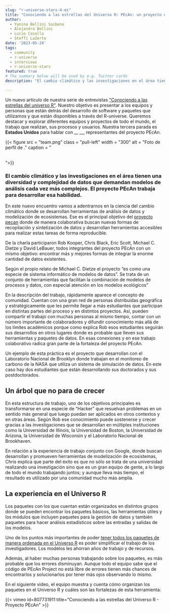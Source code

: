 ```yaml
---
slug: "r-universe-stars-4-es"
title: "Conociendo a las estrellas del Universo R: PEcAn: un proyecto de código abierto para cuidar el planeta"
author:
  - Yanina Bellini Saibene
  - Alejandra Bellini
  - Lucio Casalla  
  - Steffi LaZerte
date: '2023-05-24'
tags:
  - community
  - r-universe
  - interviews
  - r-universe-stars
featured: true
# The summary below will be used by e.g. Twitter cards
description: "El cambio climático y las investigaciones en el área tienen una diversidad y complejidad de datos que demandan modelos de análisis cada vez más complejos. El proyecto PEcAn trabaja para desarrollar esa habilidad."

---
```


Un nuevo artículo de nuestra serie de entrevistas ["Conociendo a las estrellas del universo R"](/tags/r-universe-stars/). Nuestro objetivo es presentar a los equipos y personas que están detrás del desarrollo de software y paquetes que utilizamos y que están disponibles a través del R-universe. Queremos destacar y explorar diferentes equipos y proyectos de todo el mundo, el trabajo que realizan, sus procesos y usuarios. Nuestra tercera parada es __Estados Unidos__ para hablar con __ __, representantes del proyecto PEcAn.


{{< figure src = "team.png" class = "pull-left" width = "300" alt = "Foto de perfil de ." caption = "<center><strong></strong><br></center>">}}



### El cambio climático y las investigaciones en el área tienen una diversidad y complejidad de datos que demandan modelos de análisis cada vez más complejos. El proyecto PEcAn trabaja para desarrollar esa habilidad.

En este nuevo encuentro vamos a adentrarnos en la ciencia del cambio climático donde se desarrollan herramientas de análisis de datos y modelización de ecosistemas. Ese es el principal objetivo del [proyecto pecan](https://pecanproject.github.io/) donde de manera colaborativa buscan nuevas formas de recopilación y sintetización de datos y desarrollan herramientas accesibles para realizar estas tareas de forma reproducible.

De la charla participaron Rob Kooper, Chris Black, Eric Scott,  Michael C. Dietze y David LeBauer, todos integrantes del proyecto PEcAn con un mismo objetivo: encontrar más y mejores formas de integrar la enorme cantidad de datos existentes.

Según el propio relato de Michael C. Dietze el proyecto “es como una especie de sistema informático de modelos de datos”. Se trata de un conjunto de herramientas que facilitan la combinación de modelos de procesos y datos, con especial atención en los modelos ecológicos”

En la descripción del trabajo, rápidamente aparece el concepto de comunidad. Cuentan con una gran red de personas distribuidas geográfica y estratégicamente que les permite llegar a más estudiantes que participan en distintas partes del proceso y en distintos proyectos. Así, pueden compartir el trabajo con muchas personas al mismo tiempo, contar con un número importante de colaboradores y difundir conocimiento más allá de los límites académicos porque como explica Rob esos estudiantes seguirán sus desarrollos en otros lugares donde es probable que lleven sus herramientas y paquetes de datos. En esas conexiones y en ese trabajo colaborativo radica gran parte de la fortaleza del proyecto PEcAn.

Un ejemplo de esta práctica es el proyecto que desarrollan con el Laboratorio Nacional de Brooklyn donde trabajan en el monitoreo de carbono de la NASA que utiliza un sistema de simulación de datos. En este caso hay dos estudiantes que están desarrollando sus doctorados y sus postdoctorados.

## Un árbol que no para de crecer

En esta estructura de trabajo, uno de los objetivos principales es transformarse en una especie de “Hacker” que resuelvan problemas en un sentido más general que luego puedan ser aplicados en otros contextos y en otras áreas. Según Rob ese conocimiento puede sostenerse y crecer gracias a las investigaciones que se desarrollan en múltiples instituciones como la Universidad de Illinois, la Universidad de Boston, la Universidad de Arizona, la Universidad de Wisconsin y el Laboratorio Nacional de Brookhaven. 

En relación a la experiencia de trabajo conjunto con Google, donde buscan desarrollan y promueven herramientas de modelización de ecosistemas, Chris explica que parte del éxito es que no sólo se trata de una universidad realizando una investigación sino que es un gran equipo de gente, a lo largo de todo el mundo trabajando juntos; y aunque lleva más tiempo, el resultado es utilizado por una comunidad mucho más amplia. 

## La experiencia en el Universo R

Los paquetes con los que cuentan están organizados en distintos grupos donde se pueden encontrar los paquetes básicos, las herramientas útiles y los módulos que incluyen paquetes para la gestión de datos y también paquetes para hacer análisis estadísticos sobre las entradas y salidas de los modelos.

Uno de los puntos más importantes de poder [tener todos los paquetes de manera ordenada en el Universo R](https://pecanproject.r-universe.dev/) es poder simplificar el trabajo de los investigadores. Los modelos les ahorran años de trabajo y de recursos. 

Además, al haber muchas personas trabajando sobre los paquetes, es más probable que los errores disminuyan. Aunque todo el equipo sabe que el código de PEcAn Project no está libre de errores tienen más chances de encontrarlos y solucionarlos por tener más ojos observando lo mismo.

En el siguiente video, el equipo muestra y cuenta cómo organizan los paquetes en el Universo R y cuáles son las fortalezas de esta herramienta:


{{< vimeo id=807731911 title="Conociendo a las estrellas del Universo R - Proyecto PEcAn" >}}

